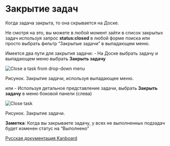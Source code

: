 Закрытие задач
==============

Когда задача закрыта, то она скрывается на Доске.

Не смотря на это, вы можете в любой момент зайти в список закрытых задач используя запрос **status:closed** в любой форме поиска или просто выбрать фильтр “Закрытые задачи” в выпадающем меню.

Имеется два пути для закрытия задачи: - На Доске выбрать задачу и выпадающем меню выбрать **Закрыть задачу**

![Close a task from drop-down menu](https://kanboard.net/screenshots/documentation/menu-close-task.png)

Рисунок. Закрытие задачи, используя выпадающее меню.


или - Используя детальное представление задачи, выбрать **Закрыть задачу** в меню боковой панели (слева)


![Close task](https://kanboard.net/screenshots/documentation/closing-tasks.png)

Рисунок. Закрытие задачи.



**Заметка**: Когда вы закрываете задачу, у всех не выполненных подзадач будет изменен статус на “Выполнено”




[Русская документация Kanboard](http://kanboard.ru/doc/)

